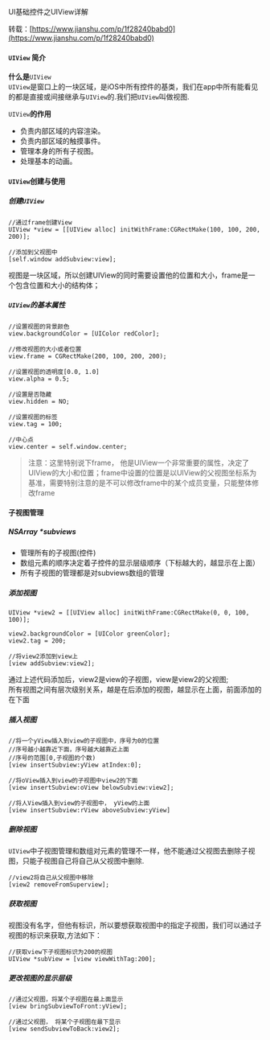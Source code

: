 UI基础控件之UIView详解

转载：[https://www.jianshu.com/p/1f28240babd0](https://www.jianshu.com/p/1f28240babd0)

#### `UIView` 简介

**什么是**`UIView`  
`UIView`是窗口上的一块区域，是iOS中所有控件的基类，我们在app中所有能看见的都是直接或间接继承与`UIView`的.我们把`UIView`叫做视图.

`UIView`**的作用**

* 负责内部区域的内容渲染。
* 负责内部区域的触摸事件。
* 管理本身的所有子视图。
* 处理基本的动画。

#### `UIView`创建与使用

##### 创建`UIView`

```object-c
//通过frame创建View
UIView *view = [[UIView alloc] initWithFrame:CGRectMake(100, 100, 200, 200)];

//添加到父视图中
[self.window addSubview:view];
```

视图是一块区域，所以创建UIView的同时需要设置他的位置和大小，frame是一个包含位置和大小的结构体；

##### `UIView`的基本属性

```object-c
//设置视图的背景颜色
view.backgroundColor = [UIColor redColor];

//修改视图的大小或者位置
view.frame = CGRectMake(200, 100, 200, 200);

//设置视图的透明度[0.0, 1.0]
view.alpha = 0.5;

//设置是否隐藏
view.hidden = NO;

//设置视图的标签
view.tag = 100;

//中心点
view.center = self.window.center;
```

> 注意：这里特别说下frame， 他是UIView一个非常重要的属性，决定了UIView的大小和位置；frame中设置的位置是以UIView的父视图坐标系为基准，需要特别注意的是不可以修改frame中的某个成员变量，只能整体修改frame

#### 子视图管理

##### NSArray \*subviews

* 管理所有的子视图\(控件\)
* 数组元素的顺序决定着子控件的显示层级顺序（下标越大的，越显示在上面）
* 所有子视图的管理都是对subviews数组的管理

##### 添加视图

```object-c
UIView *view2 = [[UIView alloc] initWithFrame:CGRectMake(0, 0, 100, 100)];

view2.backgroundColor = [UIColor greenColor];
view2.tag = 200;

//将view2添加到view上
[view addSubview:view2];
```

通过上述代码添加后，view2是view的子视图，view是view2的父视图;  
所有视图之间有层次级别关系，越是在后添加的视图，越显示在上面，前面添加的在下面

##### 插入视图

```object-c
//将一个yView插入到view的子视图中，序号为0的位置
//序号越小越靠近下面，序号越大越靠近上面
//序号的范围[0,子视图的个数)
[view insertSubview:yView atIndex:0];

//将oView插入到view的子视图中view2的下面
[view insertSubview:oView belowSubview:view2];

//将人View插入到view的子视图中， yView的上面
[view insertSubview:rView aboveSubview:yView]
```

##### 删除视图

`UIView`中子视图管理和数组对元素的管理不一样，他不能通过父视图去删除子视图，只能子视图自己将自己从父视图中删除.

```object-c
//view2将自己从父视图中移除
[view2 removeFromSuperview];
```

##### 获取视图

视图没有名字，但他有标识，所以要想获取视图中的指定子视图，我们可以通过子视图的标识来获取,方法如下：

```object-c
//获取view下子视图标识为200的视图
UIView *subView = [view viewWithTag:200];
```

##### 更改视图的显示层级

```object-c
//通过父视图，将某个子视图在最上面显示
[view bringSubviewToFront:yView];

//通过父视图， 将某个子视图在最下显示
[view sendSubviewToBack:view2];
```



